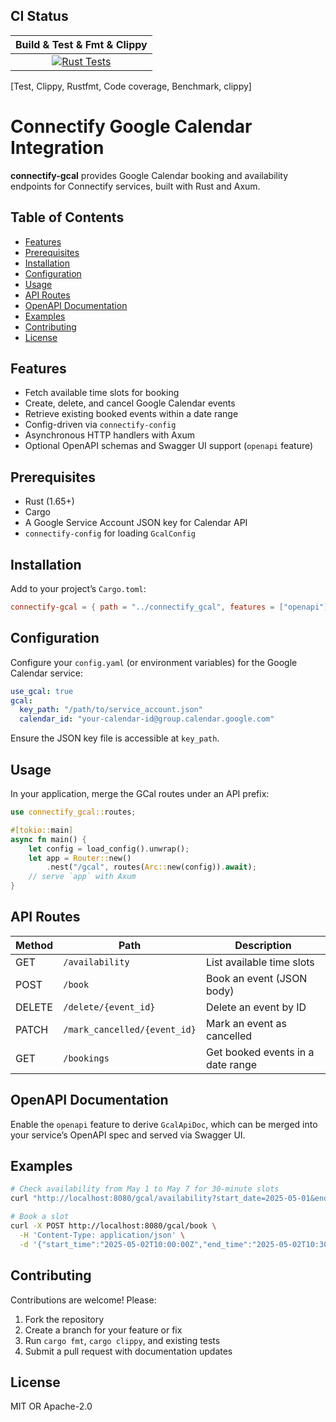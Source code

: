 ## CI Status

| Build & Test & Fmt & Clippy |
|:---------------------------:|
| [![Rust Tests](https://github.com/holg/connectify_rs/actions/workflows/rust-tests.yml/badge.svg?branch=main)](https://github.com/holg/connectify_rs/actions/workflows/rust-tests.yml) |
[Test, Clippy, Rustfmt, Code coverage, Benchmark, clippy]


# Connectify Google Calendar Integration

**connectify-gcal** provides Google Calendar booking and availability endpoints for Connectify services, built with Rust and Axum.

## Table of Contents

- [Features](#features)
- [Prerequisites](#prerequisites)
- [Installation](#installation)
- [Configuration](#configuration)
- [Usage](#usage)
- [API Routes](#api-routes)
- [OpenAPI Documentation](#openapi-documentation)
- [Examples](#examples)
- [Contributing](#contributing)
- [License](#license)

## Features

- Fetch available time slots for booking
- Create, delete, and cancel Google Calendar events
- Retrieve existing booked events within a date range
- Config-driven via `connectify-config`
- Asynchronous HTTP handlers with Axum
- Optional OpenAPI schemas and Swagger UI support (`openapi` feature)

## Prerequisites

- Rust (1.65+)
- Cargo
- A Google Service Account JSON key for Calendar API
- `connectify-config` for loading `GcalConfig`

## Installation

Add to your project’s `Cargo.toml`:
```toml
connectify-gcal = { path = "../connectify_gcal", features = ["openapi"] }
```

## Configuration

Configure your `config.yaml` (or environment variables) for the Google Calendar service:
```yaml
use_gcal: true
gcal:
  key_path: "/path/to/service_account.json"
  calendar_id: "your-calendar-id@group.calendar.google.com"
```
Ensure the JSON key file is accessible at `key_path`.

## Usage

In your application, merge the GCal routes under an API prefix:
```rust
use connectify_gcal::routes;

#[tokio::main]
async fn main() {
    let config = load_config().unwrap();
    let app = Router::new()
        .nest("/gcal", routes(Arc::new(config)).await);
    // serve `app` with Axum
}
```

## API Routes

| Method | Path                       | Description                                 |
| ------ | -------------------------- | ------------------------------------------- |
| GET    | `/availability`            | List available time slots                   |
| POST   | `/book`                    | Book an event (JSON body)                   |
| DELETE | `/delete/{event_id}`       | Delete an event by ID                       |
| PATCH  | `/mark_cancelled/{event_id}` | Mark an event as cancelled                  |
| GET    | `/bookings`                | Get booked events in a date range           |

## OpenAPI Documentation

Enable the `openapi` feature to derive `GcalApiDoc`, which can be merged into your service’s OpenAPI spec and served via Swagger UI.

## Examples

```bash
# Check availability from May 1 to May 7 for 30-minute slots
curl "http://localhost:8080/gcal/availability?start_date=2025-05-01&end_date=2025-05-07&duration_minutes=30"

# Book a slot
curl -X POST http://localhost:8080/gcal/book \
  -H 'Content-Type: application/json' \
  -d '{"start_time":"2025-05-02T10:00:00Z","end_time":"2025-05-02T10:30:00Z","summary":"Consultation"}'
```

## Contributing

Contributions are welcome! Please:

1. Fork the repository
2. Create a branch for your feature or fix
3. Run `cargo fmt`, `cargo clippy`, and existing tests
4. Submit a pull request with documentation updates

## License

MIT OR Apache-2.0